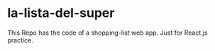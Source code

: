 # la-lista-del-super
This Repo has the code of a shopping-list web app. Just for React.js practice.
